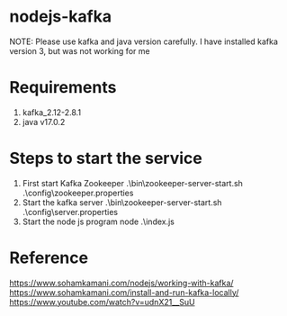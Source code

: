 # nodejs-kafka

NOTE: Please use kafka and java version carefully. I have installed kafka version 3, but was not working for me

# Requirements

1. kafka_2.12-2.8.1
2. java v17.0.2

# Steps to start the service

1. First start Kafka Zookeeper
   .\bin\zookeeper-server-start.sh .\config\zookeeper.properties
2. Start the kafka server
   .\bin\zookeeper-server-start.sh .\config\server.properties
3. Start the node js program node .\index.js

# Reference

https://www.sohamkamani.com/nodejs/working-with-kafka/
https://www.sohamkamani.com/install-and-run-kafka-locally/
https://www.youtube.com/watch?v=udnX21__SuU
